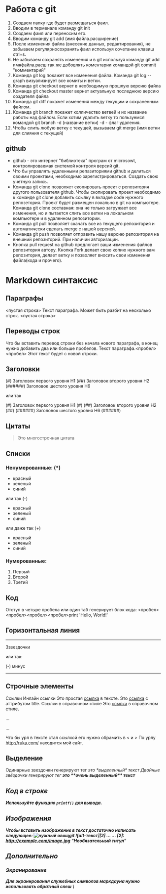 # Работа с git
1. Создаем папку где будет размещаться фаил.
2. Вводим в терменале команду git init
3. Создаем фаил или переносим его. 
4. Вводим команду git add (имя файла.расширение)
5. После изменения файла (внесение данных, редактирования), не забываем регулярносохранять фаил используя сочетание клавиш ctrl+s.
6. Не забываем сохранять изменения и в git используя команду git add имяфайла.расш так же добовлять коментарии командой git commit "комментарий"
7. Команда git log покажет все изменения файла. Команда git log --graph визуализирует все комиты и ветки.
8. Команда git checkout вернет в необходимую прошлую версию файла
9. Команда git checkout master вернет актуальную последнюю версию создателя файла
10. Команда git diff покажет изменения между текущим и сохраненным файлом.
11. Команда git branch покажет колличество ветвей и их название работы над файлом. Если хотим удалить ветку то пользуемся командой git branch -d (название ветки) -d - флаг удаления.
12. Чтобы слить любую ветку с текущей, вызываем
git merge (имя ветки для слияния с текущей)
## github
 * github - это интернет "библиотека" програм от microsowt, контролироваемая системой контроля версий git.
 * Что бы управлять удаленными репазиториями github и делиться своими проектами, необходимо зарегистрироваться. Создать свою учетную запись. 
 * Команда git clone позволяет скопировать проект с репозитория другого пользователя github. Чтобы скопировать проект необходимо к команде git clone добавить ссылку в вкладке code нужного репозетория.
 Проект будет размещен локально в git на компьютере. Команда git clone составная: она не только загружает все изменения, но и пытается слить все ветки на локальном компьютере и в удаленном репозитории.
 * Команда git pull  позволяет скачать все из текущего репозитория и автоматически сделать merge с нашей версией.
 * Команда git push  позволяет отправить нашу версию репозитория на внешний репозиторий. При наличии авторизации.
 * Кнопка pull request на github предлогает ваши изменения файлов репозитория автору. Кнопка Fork делает свою копию нужного вам репозитория, делает ветку и позволяет вносить свои изменения файла(кода и прочего). 

# Markdown синтаксис
## Параграфы
<пустая строка>
Текст параграфа. Может быть
разбит на несколько строк.
<пустая строка>
## Переводы строк
Что бы вставить перевод строки без начала нового параграфа, в конец нужно добавить два или больше пробелов.
Текст параграфа.<пробел><пробел>
Этот текст будет с новой строки.
## Заголовки
(#) Заголовок первого уровня H1
(##) Заголовок второго уровня H2
(######) Заголовок шестого уровня H6

или так

(#) Заголовок первого уровня H1 (#)
(##) Заголовок второго уровня H2 (##)
(######) Заголовок шестого уровня H6 (######)
## Цитаты
> Это
многострочная
цитата
## Списки
### Ненумерованные: (*)
* красный
* зеленый
* синий

или так (-)
- красный
- зеленый
- синий

или даже так (+)
+ красный
+ зеленый
+ синий
### Нумерованные:
1. Первый
2. Второй
3. Третий
## Код
Отступ в четыре пробела или один таб генерирует блок кода:
<пробел><пробел><пробел><пробел>print 'Hello, World!'
## Горизонтальная линия
***
 3звездочки

или так: 

(-) минус

---

## Строчные элементы
Ссылки
Инлайн ссылки
Это простая [ссылка](http://rua.com/) в тексте.
Это [ссылка](http://ruk.com/ "Титул") с аттрибутом title.
Ссылки в справочном стиле
Это [ссылка][1] в справочном стиле.

...

...

[1]: http://ruk.com/ "Необязательный титул"
Что бы урл в тексте стал ссылкой его нужно обрамить в < и >
По урлу <http://ruka.com/> находится мой сайт.
## Выделение
Одинарные звездочки генерируют тег <em>
это \*выделенный\* текст
Двойные звёздочки генерируют тег <strong>
это \*\*очень выделенный\*\* текст
## Код в строке
Используйте функцию `printf()` для вывода.
## Изображения
Чтобы вставить изображение в текст достаточно написать следующее:
![нужный овощ](Redis.jpg)git
![alt-текст][2]
...
...
[2]: http://example.com/image.jpg "Необязательный титул"
## Дополнительно
### Экранирование
Для экранирования служебных символов маркдауна нужно использовать обратный слеш \  